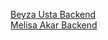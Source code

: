 [Beyza Usta Backend](https://github.com/beyzqusta/Healthcare/tree/uuu)<br/>
[Melisa Akar Backend](https://github.com/beyzqusta/Healthcare/tree/melisa)<br/>
